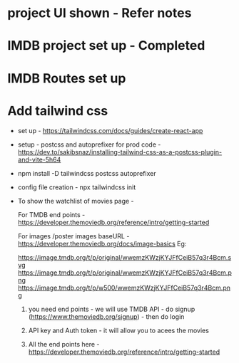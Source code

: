 # project UI shown - Refer notes

# IMDB project set up - Completed

# IMDB Routes set up

# Add tailwind css

- set up - https://tailwindcss.com/docs/guides/create-react-app

- setup - postcss and autoprefixer for prod code - https://dev.to/sakibsnaz/installing-tailwind-css-as-a-postcss-plugin-and-vite-5h64

- npm install -D tailwindcss postcss autoprefixer

- config file creation - npx tailwindcss init

- To show the watchlist of movies page -

  For TMDB end points - https://developer.themoviedb.org/reference/intro/getting-started

  For images /poster images baseURL - https://developer.themoviedb.org/docs/image-basics
  Eg:

  https://image.tmdb.org/t/p/original/wwemzKWzjKYJFfCeiB57q3r4Bcm.svg
  https://image.tmdb.org/t/p/original/wwemzKWzjKYJFfCeiB57q3r4Bcm.png
  https://image.tmdb.org/t/p/w500/wwemzKWzjKYJFfCeiB57q3r4Bcm.png

  1.  you need end points - we will use TMDB API - do signup (https://www.themoviedb.org/signup) - then do login

  2.  API key and Auth token - it will allow you to acees the movies

  3.  All the end points here - https://developer.themoviedb.org/reference/intro/getting-started
